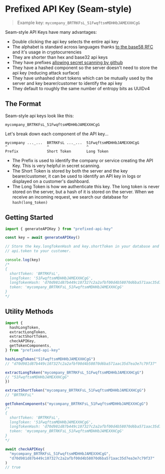 # Prefixed API Key (Seam-style)

> Example key: `mycompany_BRTRKFsL_51FwqftsmMDHHbJAMEXXHCgG`

Seam-style API Keys have many advantages:

- Double clicking the api key selects the entire api key
- The alphabet is standard across languages thanks [to the base58 RFC](https://datatracker.ietf.org/doc/html/draft-msporny-base58) and it's usage in cryptocurrencies
- They are shorter than hex and base32 api keys
- They have prefixes [allowing secret scanning by github](https://docs.github.com/en/code-security/secret-scanning/about-secret-scanning)
- They have a hashed component so the server doesn't need to store the api key (reducing attack surface)
- They have unhashed short tokens which can be mutually used by the server and key bearer/customer to identify the api key
- They default to roughly the same number of entropy bits as UUIDv4

## The Format

Seam-style api keys look like this:

```
mycompany_BRTRKFsL_51FwqftsmMDHHbJAMEXXHCgG
```

Let's break down each component of the API key...

```
mycompany ..._...  BRTRKFsL ..._...  51FwqftsmMDHHbJAMEXXHCgG
^                  ^                 ^
Prefix             Short Token       Long Token
```

- The Prefix is used to identify the company or service creating the API Key.
  This is very helpful in secret scanning.
- The Short Token is stored by both the server and the key bearer/customer, it
  can be used to identify an API key in logs or displayed on a customer's
  dashboard.
- The Long Token is how we authenticate this key. The long token is never stored
  on the server, but a hash of it is stored on the server. When we receive an
  incoming request, we search our database for `hash(long_token)`

## Getting Started

```ts
import { generateAPIKey } from "prefixed-api-key"

const key = await generateAPIKey()

// Store the key.longTokenHash and key.shortToken in your database and give
// api.token to your customer.

console.log(key)
/*
{
  shortToken: 'BRTRKFsL',
  longToken: '51FwqftsmMDHHbJAMEXXHCgG',
  longTokenHash: 'd70d981d87b449c107327c2a2afbf00d4b58070d6ba571aac35d7ea3e7c79f37',
  token: 'mycompany_BRTRKFsL_51FwqftsmMDHHbJAMEXXHCgG'
}
*/
```

## Utility Methods

```ts
import {
  hashLongToken,
  extractLongToken,
  extractShortToken,
  checkAPIKey,
  getTokenComponents,
} from "prefixed-api-key"

hashLongToken("51FwqftsmMDHHbJAMEXXHCgG")
// "d70d981d87b449c107327c2a2afbf00d4b58070d6ba571aac35d7ea3e7c79f37"

extractLongToken("mycompany_BRTRKFsL_51FwqftsmMDHHbJAMEXXHCgG")
// "51FwqftsmMDHHbJAMEXXHCgG"
})

extractShortToken("mycompany_BRTRKFsL_51FwqftsmMDHHbJAMEXXHCgG")
// "BRTRKFsL"

getTokenComponents("mycompany_BRTRKFsL_51FwqftsmMDHHbJAMEXXHCgG")
/*
{
  shortToken: 'BRTRKFsL',
  longToken: '51FwqftsmMDHHbJAMEXXHCgG',
  longTokenHash: 'd70d981d87b449c107327c2a2afbf00d4b58070d6ba571aac35d7ea3e7c79f37',
  token: 'mycompany_BRTRKFsL_51FwqftsmMDHHbJAMEXXHCgG'
}
*/

await checkAPIKey(
  "mycompany_BRTRKFsL_51FwqftsmMDHHbJAMEXXHCgG",
  "d70d981d87b449c107327c2a2afbf00d4b58070d6ba571aac35d7ea3e7c79f37"
)
// true
```
